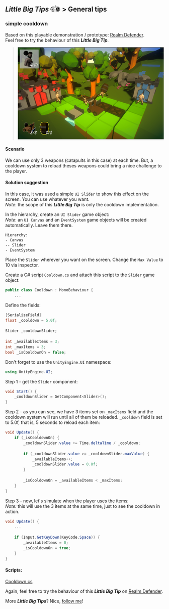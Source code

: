 ## _**Little Big Tips**_ ![Joystick](https://raw.githubusercontent.com/alissin/alissin.github.io/master/images/joystick.png) > General tips

### simple cooldown

Based on this playable demonstration / prototype: [Realm Defender](https://simmer.io/@alissin/realm-defender).<br/>
Feel free to try the behaviour of this _**Little Big Tip**_.

> ![Realm Defender](https://raw.githubusercontent.com/alissin/alissin.github.io/master/demonstration-projects/realm-defender.png)

#### Scenario
We can use only 3 weapons (catapults in this case) at each time. But, a cooldown system to reload theses weapons could bring a nice challenge to the player.

#### Solution suggestion
In this case, it was used a simple `UI Slider` to show this effect on the screen. You can use whatever you want.<br/>
_Note_: the scope of this _**Little Big Tip**_ is only the cooldown implementation.

In the hierarchy, create an `UI Slider` game object:<br/>
_Note_: an `UI Canvas` and an `EventSystem` game objects will be created automatically. Leave them there.

```
Hierarchy:
- Canvas
-- Slider
- EventSystem
```

Place the `Slider` wherever you want on the screen. Change the `Max Value` to 10 via inspector.

Create a C# script `Cooldown.cs` and attach this script to the `Slider` game object:

```csharp
public class Cooldown : MonoBehaviour {
    ...
```

Define the fields:

```csharp
[SerializeField]
float _cooldown = 5.0f;

Slider _cooldownSlider;

int _availableItems = 3;
int _maxItems = 3;
bool _isCooldownOn = false;
```

Don't forget to use the `UnityEngine.UI` namespace:

```csharp
using UnityEngine.UI;
```

Step 1 - get the `Slider` component:

```csharp
void Start() {
    _cooldownSlider = GetComponent<Slider>();
}
```

Step 2 - as you can see, we have 3 items set on `_maxItems` field and the cooldown system will run until all of them be reloaded. `_cooldown` field is set to 5.0f, that is, 5 seconds to reload each item:

```csharp
void Update() {
    if (_isCooldownOn) {
        _cooldownSlider.value += Time.deltaTime / _cooldown;

        if (_cooldownSlider.value >= _cooldownSlider.maxValue) {
            _availableItems++;
            _cooldownSlider.value = 0.0f;
        }

        _isCooldownOn = _availableItems < _maxItems;
    }
}
```

Step 3 - now, let's simulate when the player uses the items:<br/>
_Note:_ this will use the 3 items at the same time, just to see the cooldown in action.

```csharp
void Update() {
    ...

    if (Input.GetKeyDown(KeyCode.Space)) {
        _availableItems = 0;
        _isCooldownOn = true;
    }
}
```

#### Scripts:
[Cooldown.cs](./Cooldown.cs)

Again, feel free to try the behaviour of this _**Little Big Tip**_ on [Realm Defender](https://simmer.io/@alissin/realm-defender).

More _**Little Big Tips**_? Nice, [follow me](https://github.com/alissin/little-big-tips)!